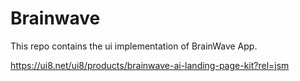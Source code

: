 # Brainwave
This repo contains the ui implementation of BrainWave App.

https://ui8.net/ui8/products/brainwave-ai-landing-page-kit?rel=jsm

